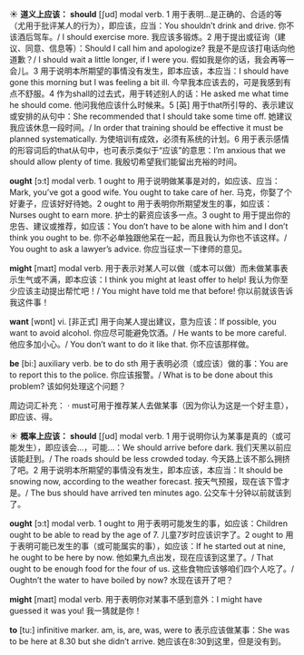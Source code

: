☀ <span class="category">**道义上应该：**</span>
<span class="vocabulary">**should**</span> [ʃʊd] 
<span class="definition">modal verb. 1 用于表明…是正确的、合适的等（尤用于批评某人的行为），即应该，应当：</span>You shouldn’t drink and drive. 你不该酒后驾车。/ I should exercise more. 我应该多锻炼。<span class="definition">2 用于提出或征询（建议、同意、信息等）：</span>Should I call him and apologize? 我是不是应该打电话向他道歉？/ I should wait a little longer, if I were you. 假如我是你的话，我会再等一会儿。<span class="definition">3 用于说明本所期望的事情没有发生，即本应该，本应当：</span>I should have gone this morning but I was feeling a bit ill. 今早我本应该去的，可是我感到有点不舒服。<span class="definition">4 作为shall的过去式，用于转述别人的话：</span>He asked me what time he should come. 他问我他应该什么时候来。<span class="definition">5 [英] 用于that所引导的、表示建议或安排的从句中：</span>She recommended that I should take some time off. 她建议我应该休息一段时间。/ In order that training should be effective it must be planned systematically. 为使培训有成效，必须有系统的计划。<span class="definition">6 用于表示感情的形容词后的that从句中，也可表示类似于“应该”的意思：</span>I’m anxious that we should allow plenty of time. 我殷切希望我们能留出充裕的时间。

<span class="vocabulary">**ought**</span> [ɔ:t] 
<span class="definition">modal verb. 1 ought to 用于说明做某事是对的，如应该、应当：</span>Mark, you’ve got a good wife. You ought to take care of her. 马克，你娶了个好妻子，应该好好待她。<span class="definition">2 ought to 用于表明你所期望发生的事，如应该：</span>Nurses ought to earn more. 护士的薪资应该多一点。<span class="definition">3 ought to 用于提出你的忠告、建议或推荐，如应该：</span>You don’t have to be alone with him and I don’t think you ought to be. 你不必单独跟他呆在一起，而且我认为你也不该这样。/ You ought to ask a lawyer’s advice. 你应当征求一下律师的意见。

<span class="vocabulary">**might**</span> [maɪt] 
<span class="definition">modal verb. 用于表示对某人可以做（或本可以做）而未做某事表示生气或不满，即本应该：</span>I think you might at least offer to help! 我认为你至少应该主动提出帮忙吧！/ You might have told me that before! 你以前就该告诉我这件事！

<span class="vocabulary">**want**</span> [wɒnt] 
<span class="definition">vi. [非正式] 用于向某人提出建议，意为应该：</span>If possible, you want to avoid alcohol. 你应尽可能避免饮酒。/ He wants to be more careful. 他应多加小心。/ You don’t want to do it like that. 你不应该那样做。

<span class="vocabulary">**be**</span> [bi:] 
<span class="definition">auxiliary verb. be to do sth 用于表明必须（或应该）做的事：</span>You are to report this to the police. 你应该报警。/ What is to be done about this problem? 该如何处理这个问题？

周边词汇补充：
· must可用于推荐某人去做某事（因为你认为这是一个好主意），即应该、得。

☀ <span class="category">**概率上应该：**</span>
<span class="vocabulary">**should**</span> [ʃʊd] 
<span class="definition">modal verb. 1 用于说明你认为某事是真的（或可能发生），即应该会…，可能…：</span>We should arrive before dark. 我们天黑以前应该能赶到。/ The roads should be less crowded today. 今天路上该不那么拥挤了吧。<span class="definition">2 用于说明本所期望的事情没有发生，即本应该，本应当：</span>It should be snowing now, according to the weather forecast. 按天气预报，现在该下雪才是。/ The bus should have arrived ten minutes ago. 公交车十分钟以前就该到了。

<span class="vocabulary">**ought**</span> [ɔ:t] 
<span class="definition">modal verb. 1 ought to 用于表明可能发生的事，如应该：</span>Children ought to be able to read by the age of 7. 儿童7岁时应该识字了。<span class="definition">2 ought to 用于表明可能已发生的事（或可能属实的事），如应该：</span>If he started out at nine, he ought to be here by now. 他如果九点出发，现在应该到这里了。/ That ought to be enough food for the four of us. 这些食物应该够咱们四个人吃了。/ Oughtn’t the water to have boiled by now? 水现在该开了吧？

<span class="vocabulary">**might**</span> [maɪt] 
<span class="definition">modal verb. 用于表明你对某事不感到意外：</span>I might have guessed it was you! 我一猜就是你！

<span class="vocabulary">**to**</span> [tu:] 
<span class="definition">infinitive marker. am, is, are, was, were to 表示应该做某事：</span>She was to be here at 8.30 but she didn’t arrive. 她应该在8:30到这里，但是没有到。
